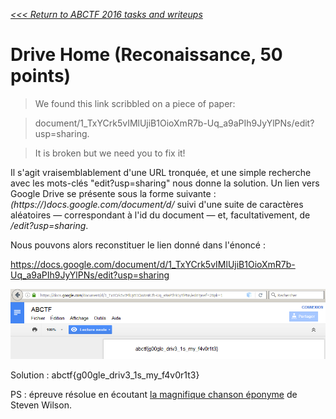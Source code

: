 _[<<< Return to ABCTF 2016 tasks and writeups](/2016-abctf)_
# Drive Home (Reconaissance, 50 points)

>We found this link scribbled on a piece of paper:

>document/1_TxYCrk5vIMlUjiB1OioXmR7b-Uq_a9aPIh9JyYlPNs/edit?usp=sharing.

>It is broken but we need you to fix it!

Il s'agit vraisemblablement d'une URL tronquée,
et une simple recherche avec les mots-clés "edit?usp=sharing" nous donne la solution.
Un lien vers Google Drive se présente sous la forme suivante :
_(https://)docs.google.com/document/d/_ suivi d'une suite de caractères aléatoires — correspondant à l'id du document — et,
facultativement, de _/edit?usp=sharing_.

Nous pouvons alors reconstituer le lien donné dans l'énoncé :

https://docs.google.com/document/d/1_TxYCrk5vIMlUjiB1OioXmR7b-Uq_a9aPIh9JyYlPNs/edit?usp=sharing

![Capture d'écran du flag Drive Home stocké sur Google Drive](drivehome.png)

Solution : abctf{g00gle_driv3_1s_my_f4v0r1t3}

PS : épreuve résolue en écoutant
[la magnifique chanson éponyme](https://www.youtube.com/watch?v=ycYewhiaVBk&list=PLZoGSO9LdNPXRgH95hNDkIij1zzmu6Dez)
de Steven Wilson.

